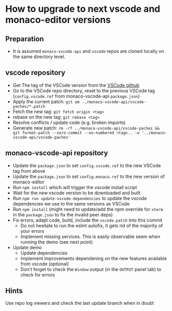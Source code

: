 # How to upgrade to next vscode and monaco-editor versions

## Preparation

- It is assumed `monaco-vscode-api` and `vscode` repos are cloned locally on the same directory level.

## vscode repository

- Get The tag of the VSCode version from the [VSCode github](https://github.com/microsoft/vscode/tags)
- Go to the VSCode repo directory, reset to the previous VSCode tag (`config.vscode.ref` from monaco-vscode-api `package.json`)
- Apply the current patch: `git am ../monaco-vscode-api/vscode-paches/*.patch`
- Fetch the new tag: `git fetch origin <tag>`
- rebase on the new tag: `git rebase <tag>`
- Resolve conflicts / update code (e.g. broken imports)
- Generate new patch: `rm -rf ../monaco-vscode-api/vscode-paches && git format-patch --zero-commit --no-numbered <tag>.. -o '../monaco-vscode-api/vscode-paches'`

## monaco-vscode-api repository

- Update the `package.json` to set `config.vscode.ref` to the new VSCode tag from above
- Update the `package.json` to set `config.monaco.ref` to the new version of monaco-editor
- Run `npm install` which will trigger the vscode install script
- Wait for the new vscode version to be downloaded and built
- Run `npm run update-vscode-dependencies` to update the vscode dependencies we use to the same versions as VSCode
- Run `npm install` (might need to update/add the npm override for `xterm` in the `package.json` to fix the invalid peer deps)
- Fix errors, adapt code, build, include the `vscode.patch` into this commit
  - Do not hesitate to run the eslint autofix, it gets rid of the majority of your errors
  - Implement missing services. This is easily observable seem when running the demo (see next point)
- Update demo
  - Update dependencies
  - Implement improvements dependening on the new features available from vscode (optional)
  - Don't forget to check the `Window` output (in the `OUTPUT` panel tab) to check for errors

## Hints

Use repo log viewers and check the last update branch when in doubt
